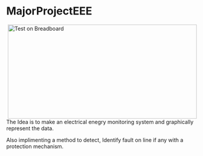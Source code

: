 # MajorProjectEEE

<img align="right" src="https://github.com/munish8448/MajorProjectEEE/blob/main/project.jpg" alt="Test on Breadboard" width="500" height="250">

The Idea is to make an electrical enegry monitoring system and graphically represent the data.

Also implimenting a method to detect, Identify fault on line if any with a protection mechanism.



